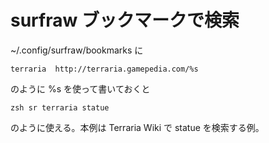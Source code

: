 # surfraw ブックマークで検索

~/.config/surfraw/bookmarks に

``
terraria  http://terraria.gamepedia.com/%s
``

のように %s を使って書いておくと

``zsh
sr terraria statue
``

のように使える。本例は Terraria Wiki で statue を検索する例。
<!-- vim: set tw=90 filetype=markdown : -->

